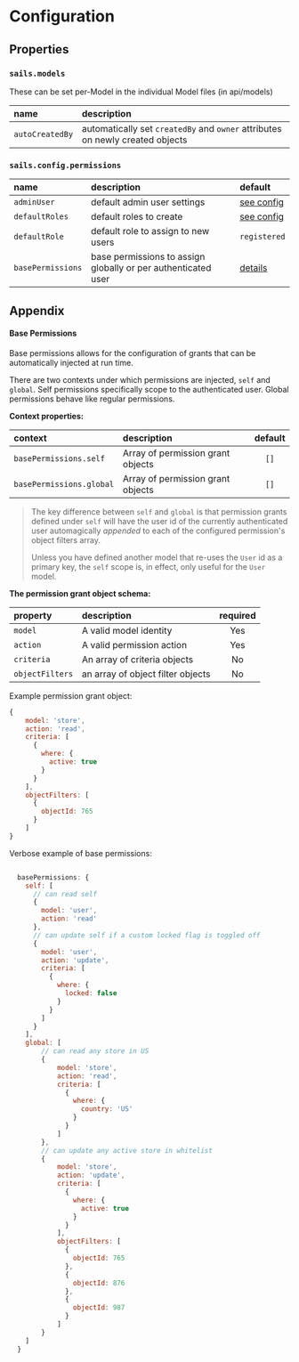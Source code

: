 # Configuration

## Properties

### `sails.models`

These can be set per-Model in the individual Model files (in api/models)

| name | description |
|:-----|:------------|
| `autoCreatedBy` | automatically set `createdBy` and `owner` attributes on newly created objects |

### `sails.config.permissions`

| name | description | default |
|:-----|:------------|:--------|
| `adminUser` | default admin user settings | [see config](../config/permissions.js) |
| `defaultRoles` | default roles to create | [see config](../config/permissions.js) |
| `defaultRole` | default role to assign to new users | `registered` |
| `basePermissions` | base permissions to assign globally or per authenticated user | [details](#base-permissions) |

## Appendix

#### Base Permissions

Base permissions allows for the configuration of grants that can be automatically injected at run time.

There are two contexts under which permissions are injected, `self` and `global`. Self permissions specifically
scope to the authenticated user. Global permissions behave like regular permissions.

__Context properties:__

| context | description | default |
|:-----|:------------|:--------:|
| `basePermissions.self` | Array of permission grant objects | `[]` |
| `basePermissions.global` | Array of permission grant objects | `[]` |

> The key difference between `self` and `global` is that permission grants defined under `self`
> will have the user id of the currently authenticated user automagically _appended_ to each of the
> configured permission's object filters array.
>
> Unless you have defined another model that re-uses the `User` id as a primary key,
> the `self` scope is, in effect, only useful for the `User` model.

__The permission grant object schema:__

| property | description | required |
|:-----|:------------|:--------:|
| `model` | A valid model identity | Yes |
| `action` | A valid permission action | Yes |
| `criteria` | An array of criteria objects | No |
| `objectFilters` | an array of object filter objects | No |

Example permission grant object:

```javascript
{
    model: 'store',
    action: 'read',
    criteria: [
      {
        where: {
          active: true
        }
      }
    ],
    objectFilters: [
      {
        objectId: 765
      }
    ]
}
```

Verbose example of base permissions:

```javascript

  basePermissions: {
    self: [
      // can read self
      {
        model: 'user',
        action: 'read'
      },
      // can update self if a custom locked flag is toggled off
      {
        model: 'user',
        action: 'update',
        criteria: [
          {
            where: {
              locked: false
            }
          }
        ]
      }
    ],
    global: [
        // can read any store in US
        {
            model: 'store',
            action: 'read',
            criteria: [
              {
                where: {
                  country: 'US'
                }
              }
            ]
        },
        // can update any active store in whitelist
        {
            model: 'store',
            action: 'update',
            criteria: [
              {
                where: {
                  active: true
                }
              }
            ],
            objectFilters: [
              {
                objectId: 765
              },
              {
                objectId: 876
              },
              {
                objectId: 987
              }
            ]
        }
    ]
  }

```